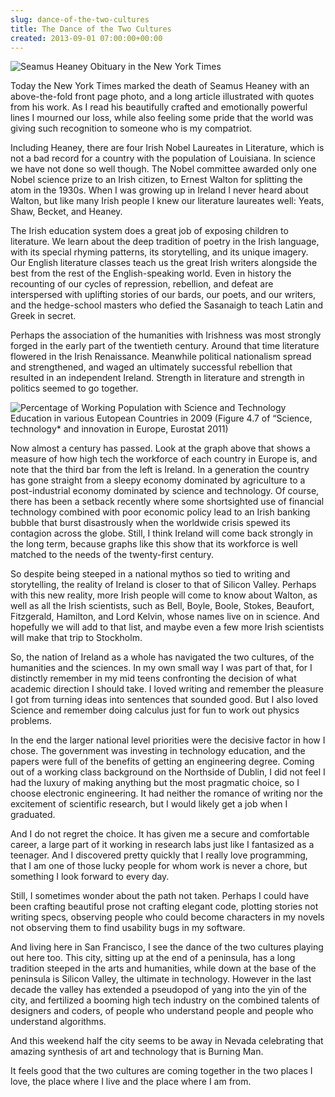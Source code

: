 ```yaml
---  
slug: dance-of-the-two-cultures
title: The Dance of the Two Cultures
created: 2013-09-01 07:00:00+00:00
---  
```

![Seamus Heaney Obituary in the New York Times][0]

[0]: /img/heaney.webp

Today the New York Times marked the death of Seamus
Heaney with an above-the-fold front page photo, and a long article illustrated with quotes from his work. As I read his beautifully crafted and emotionally powerful lines I mourned our loss, while also feeling some pride that the world was giving such recognition to someone who is my compatriot.

Including Heaney, there are four Irish Nobel Laureates in Literature, which is not a bad record for a country with the population of Louisiana. In science we have not done so well though. The Nobel committee awarded only one Nobel science prize to an Irish citizen, to Ernest Walton for splitting the atom in the 1930s. When I was growing up in Ireland I never heard about Walton, but like many Irish people I knew our literature laureates well: Yeats, Shaw, Becket, and Heaney.

The Irish education system does a great job of exposing children to literature. We learn about the deep tradition of poetry in the Irish language, with its special rhyming patterns, its storytelling, and its unique imagery. Our English literature classes teach us the great Irish writers alongside the best from the rest of the English-speaking world. Even in history the recounting of our cycles of repression, rebellion, and defeat are interspersed with uplifting stories of our bards, our poets, and our writers, and the hedge-school masters who defied the Sasanaigh to teach Latin and Greek in secret.

Perhaps the association of the humanities with Irishness was most strongly forged in the early part of the twentieth century. Around that time literature flowered in the Irish Renaissance. Meanwhile political nationalism spread and strengthened, and waged an ultimately successful rebellion that resulted in an independent Ireland. Strength in literature and strength in politics seemed to go together.

![Percentage of Working Population with Science and Technology Education in various Eutopean Countries in 2009 (Figure 4.7 of “Science, technology* and innovation in Europe, Eurostat 2011)][2]

Now almost a century has passed. Look at the graph above that shows a measure of how high tech the workforce of each country in Europe is, and note that the third bar from the left is Ireland. In a generation the country has gone straight from a sleepy economy dominated by agriculture to a post-industrial economy dominated by science and technology. Of course, there has been a setback recently where some shortsighted use of financial technology combined with poor economic policy lead to an Irish banking bubble that burst disastrously when the worldwide crisis spewed its contagion across the globe. Still, I think Ireland will come back strongly in the long term, because graphs like this show that its workforce is well matched to the needs of the twenty-first century.

So despite being steeped in a national mythos so tied to writing and
storytelling, the reality of Ireland is closer to that of Silicon Valley.
Perhaps with this new reality, more Irish people will come to know about Walton, as well as all the Irish scientists, such as Bell, Boyle, Boole, Stokes, Beaufort, Fitzgerald, Hamilton, and Lord Kelvin, whose names live on in science. And hopefully we will add to that list, and maybe even a few more Irish scientists will make that trip to Stockholm.

So, the nation of Ireland as a whole has navigated the two cultures, of the humanities and the sciences. In my own small way I was part of that, for I distinctly remember in my mid teens confronting the decision of what academic direction I should take. I loved writing and remember the pleasure I got from turning ideas into sentences that sounded good. But I also loved Science and remember doing calculus just for fun to work out physics problems.

In the end the larger national level priorities were the decisive factor in how I chose. The government was investing in technology education, and the papers were full of the benefits of getting an engineering degree. Coming out of a working class background on the Northside of Dublin, I did not feel I had the luxury of making anything but the most pragmatic choice, so I choose electronic engineering. It had neither the romance of writing nor the excitement of scientific research, but I would likely get a job when I graduated.

And I do not regret the choice. It has given me a secure and comfortable career, a large part of it working in research labs just like I fantasized as a teenager. And I discovered pretty quickly that I really love programming, that I am one of those lucky people for whom work is never a chore, but something I look forward to every day.

Still, I sometimes wonder about the path not taken. Perhaps I could have been crafting beautiful prose not crafting elegant code, plotting stories not writing specs, observing people who could become characters in my novels not observing them to find usability bugs in my software.

And living here in San Francisco, I see the dance of the two cultures playing out here too. This city, sitting up at the end of a peninsula, has a long tradition steeped in the arts and humanities, while down at the base of the peninsula is Silicon Valley, the ultimate in technology. However in the last decade the valley has extended a pseudopod of yang into the yin of the city, and fertilized a booming high tech industry on the combined talents of designers and coders, of people who understand people and people who understand algorithms.

And this weekend half the city seems to be away in Nevada celebrating that amazing synthesis of art and technology that is Burning Man.

It feels good that the two cultures are coming together in the two places I love, the place where I live and the place where I am from.

[2]: /img/stem-stats.png